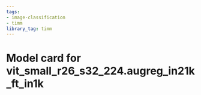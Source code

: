 ```yaml
---
tags:
- image-classification
- timm
library_tag: timm
---
```

# Model card for vit_small_r26_s32_224.augreg_in21k_ft_in1k